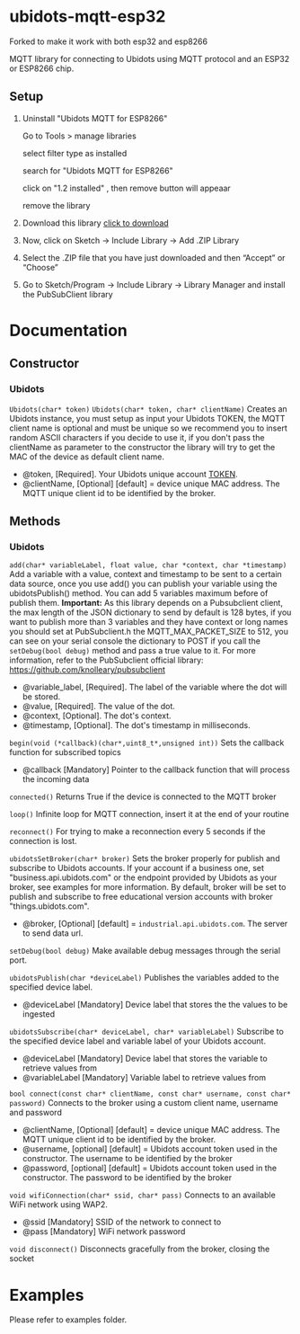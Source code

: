 # ubidots-mqtt-esp32
Forked  to make it work with both esp32 and esp8266

MQTT library for connecting to Ubidots using MQTT protocol and an ESP32 or ESP8266 chip.

## Setup

1. Uninstall "Ubidots MQTT for ESP8266"
   
   Go to Tools > manage libraries
   
   select filter type as installed
   
   search for "Ubidots MQTT for ESP8266"
   
   click on "1.2 installed" , then remove button will appeaar
   
   remove the library
3. Download this library [click to download](https://github.com/JagritThukral/ubidots-mqtt-esp32/zipball/release)
4. Now, click on Sketch -> Include Library -> Add .ZIP Library
5. Select the .ZIP file that you have just downloaded and then “Accept” or “Choose”
6. Go to Sketch/Program -> Include Library -> Library Manager and install the PubSubClient library 

# Documentation

## Constructor

### Ubidots

`Ubidots(char* token)`
`Ubidots(char* token, char* clientName)`
Creates an Ubidots instance, you must setup as input your Ubidots TOKEN, the MQTT client name is optional and must be unique so we recommend you to insert random ASCII characters if you decide to use it, if you don't pass the clientName as parameter to the constructor the library will try to get the MAC of the device as default client name.

- @token, [Required]. Your Ubidots unique account [TOKEN](http://help.ubidots.com/user-guides/find-your-token-from-your-ubidots-account).
- @clientName, [Optional] [default] = device unique MAC address. The MQTT unique client id to be identified by the broker.
## Methods

### Ubidots

`add(char* variableLabel, float value, char *context, char *timestamp)`
Add a variable with a value, context and timestamp to be sent to a certain data source, once you use add() you can publish your variable using the ubidotsPublish() method. You can add 5 variables maximum before of publish them. 
**Important:** As this library depends on a Pubsubclient client, the max length of the JSON dictionary to send by default is 128 bytes, if you want to publish more than 3 variables and they have context or long names you should set at PubSubclient.h the MQTT_MAX_PACKET_SIZE to 512, you can see on your serial console the dictionary to POST if you call the ```setDebug(bool debug)``` method and pass a true value to it. For more information, refer to the PubSubclient official library: https://github.com/knolleary/pubsubclient

- @variable_label, [Required]. The label of the variable where the dot will be stored.
- @value, [Required]. The value of the dot.
- @context, [Optional]. The dot's context.
- @timestamp, [Optional]. The dot's timestamp in milliseconds.

`begin(void (*callback)(char*,uint8_t*,unsigned int))`
Sets the callback function for subscribed topics

- @callback [Mandatory] Pointer to the callback function that will process the incoming data

`connected()`
Returns True if the device is connected to the MQTT broker

`loop()`
Infinite loop for MQTT connection, insert it at the end of your routine

`reconnect()`
For trying to make a reconnection every 5 seconds if the connection is lost.

`ubidotsSetBroker(char* broker)`
Sets the broker properly for publish and subscribe to Ubidots accounts. If your account if a business one, set "business.api.ubidots.com" or the endpoint provided by Ubidots as your broker, see examples for more information.
By default, broker will be set to publish and subscribe to free educational version accounts with broker "things.ubidots.com".

- @broker, [Optional] [default] = `industrial.api.ubidots.com`. The server to send data url.

`setDebug(bool debug)`
Make available debug messages through the serial port.

`ubidotsPublish(char *deviceLabel)`
Publishes the variables added to the specified device label.
- @deviceLabel [Mandatory] Device label that stores the the values to be ingested

`ubidotsSubscribe(char* deviceLabel, char* variableLabel)`
Subscribe to the specified device label and variable label of your Ubidots account.

- @deviceLabel [Mandatory] Device label that stores the variable to retrieve values from
- @variableLabel [Mandatory] Variable label to retrieve values from

`bool connect(const char* clientName, const char* username, const char* password)`
Connects to the broker using a custom client name, username and password

- @clientName, [Optional] [default] = device unique MAC address. The MQTT unique client id to be identified by the broker.
- @username, [optional] [default] = Ubidots account token used in the constructor. The username to be identified by the broker
- @password, [optional] [default] = Ubidots account token used in the constructor. The password to be identified by the broker

`void wifiConnection(char* ssid, char* pass)`
Connects to an available WiFi network using WAP2.

- @ssid [Mandatory] SSID of the network to connect to
- @pass [Mandatory] WiFi network password

`void disconnect()`
Disconnects gracefully from the broker, closing the socket


# Examples

Please refer to examples folder.

